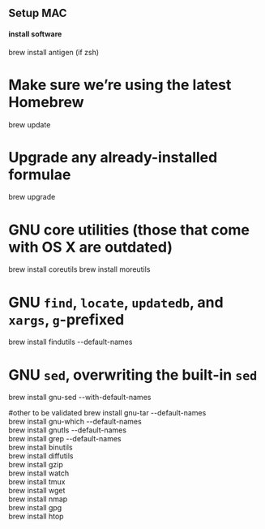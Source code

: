 
## Setup MAC


#### install software
brew install antigen (if zsh)
# Make sure we’re using the latest Homebrew
brew update

# Upgrade any already-installed formulae
brew upgrade


# GNU core utilities (those that come with OS X are outdated)
brew install coreutils
brew install moreutils
# GNU `find`, `locate`, `updatedb`, and `xargs`, `g`-prefixed
brew install findutils --default-names  
# GNU `sed`, overwriting the built-in `sed`
brew install gnu-sed --with-default-names

#other to be validated
brew install gnu-tar --default-names  
brew install gnu-which --default-names  
brew install gnutls --default-names  
brew install grep --default-names  
brew install binutils  
brew install diffutils  
brew install gzip  
brew install watch  
brew install tmux   
brew install wget  
brew install nmap  
brew install gpg  
brew install htop  




